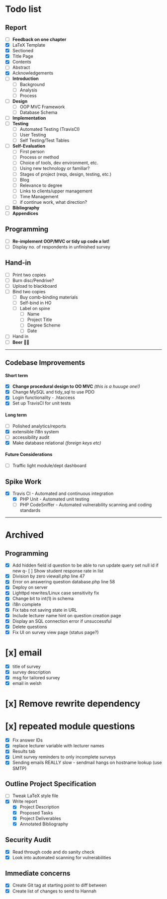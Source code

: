 # Todo list

## Report
- [ ] **Feedback on one chapter**
- [x] LaTeX Template
- [x] Sectioned
- [x] Title Page
- [x] Contents
- [ ] Abstract
- [x] Acknowledgements
- [ ] **Introduction**
  - [ ] Background
  - [ ] Analysis
  - [ ] Process
- [ ] **Design**
  - [ ] OOP MVC Framework
  - [ ] Database Schema
- [ ] **Implementation**
- [ ] **Testing**
  - [ ] Automated Testing (TravisCI)
  - [ ] User Testing
  - [ ] Self Testing/Test Tables
- [ ] **Self-Evaluation**
  - [ ] First person
  - [ ] Process or method
  - [ ] Choice of tools, dev environment, etc.
  - [ ] Using new technology or familiar?
  - [ ] Stages of project (reqs, design, testing, etc.)
  - [ ] Blog
  - [ ] Relevance to degree
  - [ ] Links to clients/upper management
  - [ ] Time Management
  - [ ] if continue work, what direction?
- [ ] **Bibliography**
- [ ] **Appendices**

## Programming
- [ ] **Re-implement OOP/MVC or tidy up code a lot!**
- [ ] Display no. of respondents in unfinished survey

## Hand-in
- [ ] Print two copies
- [ ] Burn disc/Pendrive?
- [ ] Upload to blackboard
- [ ] Bind two copies
  - [ ] Buy comb-binding materials
  - [ ] Self-bind in HO
  - [ ] Label on spine
    - [ ] Name
    - [ ] Project Title
    - [ ] Degree Scheme
    - [ ] Date
- [ ] Hand in
- [ ] **Beer** 🍻🍺

---

## Codebase Improvements

#### Short term
- [x] **Change procedural design to OO MVC** *(this is a huuuge one!)*
- [x] Change MySQL and tidy_sql to use PDO
- [x] Login functionality - .htaccess
- [x] Set up TravisCI for unit tests

#### Long term
- [ ] Polished analytics/reports
- [x] extensible i18n system
- [ ] accessibility audit
- [x] Make database relational *(foreign keys etc)*

#### Future Considerations
- [ ] Traffic light module/dept dashboard

## Spike Work
- [x] Travis CI - Automated and continuous integration
  - [x] PHP Unit - Automated unit testing
  - [ ] PHP CodeSniffer - Automated vulnerability scanning and coding standards

---

# Archived

## Programming
- [x] Add hidden field id question to be able to run update query
    set null id if new q- [ ] Show student response rate in list
- [x] Division by zero
    viewall.php line 47
- [x] Error on answering question
    database.php line 58
- [x] Deploy on server
- [x] Lighttpd rewrites/Linux case sensitivity fix
- [x] Change bit to int(1) in schema
- [x] i18n complete
- [x] Fix tabs not saving state in URL
- [x] Include lecturer name hint on question creation page
- [x] Display an SQL connection error if unsuccessful
- [x] Delete questions
- [x] Fix UI on survey view page (status page?)
# [x] email
  - [x] title of survey
  - [x] survey description
  - [x] msg for tailored survey
  - [x] email in welsh
# [x] Remove rewrite dependency
# [x] repeated module questions
  - [x] Fix answer IDs
- [x] replace lecturer variable with lecturer names
- [x] Results tab
- [x] Limit survey reminders to only incomplete surveys
- [x] Sending emails REALLY slow - sendmail hangs on hostname lookup (use SMTP)

## Outline Project Specification
- [ ] Tweak LaTeX style file
- [x] Write report
  - [x] Project Description
  - [x] Proposed Tasks
  - [x] Project Deliverables
  - [x] Annotated Bibliography

## Security Audit
- [x] Read through code and do sanity check
- [x] Look into automated scanning for vulnerabilities

## Immediate concerns
- [x] Create Git tag at starting point to diff between
- [x] Create list of changes to send to Hannah

